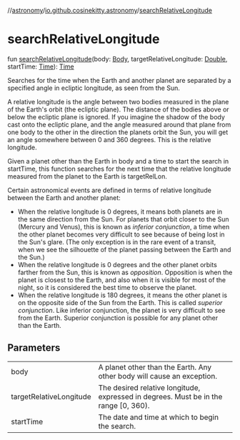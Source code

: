 //[astronomy](../../index.md)/[io.github.cosinekitty.astronomy](index.md)/[searchRelativeLongitude](search-relative-longitude.md)

# searchRelativeLongitude

fun [searchRelativeLongitude](search-relative-longitude.md)(body: [Body](-body/index.md), targetRelativeLongitude: [Double](https://kotlinlang.org/api/latest/jvm/stdlib/kotlin/-double/index.html), startTime: [Time](-time/index.md)): [Time](-time/index.md)

Searches for the time when the Earth and another planet are separated by a specified angle in ecliptic longitude, as seen from the Sun.

A relative longitude is the angle between two bodies measured in the plane of the Earth's orbit (the ecliptic plane). The distance of the bodies above or below the ecliptic plane is ignored. If you imagine the shadow of the body cast onto the ecliptic plane, and the angle measured around that plane from one body to the other in the direction the planets orbit the Sun, you will get an angle somewhere between 0 and 360 degrees. This is the relative longitude.

Given a planet other than the Earth in body and a time to start the search in startTime, this function searches for the next time that the relative longitude measured from the planet to the Earth is targetRelLon.

Certain astronomical events are defined in terms of relative longitude between the Earth and another planet:

- 
   When the relative longitude is 0 degrees, it means both planets are in the same direction from the Sun. For planets that orbit closer to the Sun (Mercury and Venus), this is known as *inferior conjunction*, a time when the other planet becomes very difficult to see because of being lost in the Sun's glare. (The only exception is in the rare event of a transit, when we see the silhouette of the planet passing between the Earth and the Sun.)
- 
   When the relative longitude is 0 degrees and the other planet orbits farther from the Sun, this is known as *opposition*.  Opposition is when the planet is closest to the Earth, and also when it is visible for most of the night, so it is considered the best time to observe the planet.
- 
   When the relative longitude is 180 degrees, it means the other planet is on the opposite side of the Sun from the Earth. This is called *superior conjunction*. Like inferior conjunction, the planet is very difficult to see from the Earth. Superior conjunction is possible for any planet other than the Earth.

## Parameters

| | |
|---|---|
| body | A planet other than the Earth. Any other body will cause an exception. |
| targetRelativeLongitude | The desired relative longitude, expressed in degrees. Must be in the range [0, 360). |
| startTime | The date and time at which to begin the search. |
